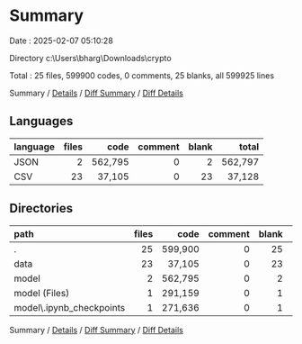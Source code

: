 # Summary

Date : 2025-02-07 05:10:28

Directory c:\\Users\\bharg\\Downloads\\crypto

Total : 25 files,  599900 codes, 0 comments, 25 blanks, all 599925 lines

Summary / [Details](details.md) / [Diff Summary](diff.md) / [Diff Details](diff-details.md)

## Languages
| language | files | code | comment | blank | total |
| :--- | ---: | ---: | ---: | ---: | ---: |
| JSON | 2 | 562,795 | 0 | 2 | 562,797 |
| CSV | 23 | 37,105 | 0 | 23 | 37,128 |

## Directories
| path | files | code | comment | blank | total |
| :--- | ---: | ---: | ---: | ---: | ---: |
| . | 25 | 599,900 | 0 | 25 | 599,925 |
| data | 23 | 37,105 | 0 | 23 | 37,128 |
| model | 2 | 562,795 | 0 | 2 | 562,797 |
| model (Files) | 1 | 291,159 | 0 | 1 | 291,160 |
| model\\.ipynb_checkpoints | 1 | 271,636 | 0 | 1 | 271,637 |

Summary / [Details](details.md) / [Diff Summary](diff.md) / [Diff Details](diff-details.md)
